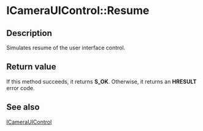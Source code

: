 # ICameraUIControl::Resume

## Description

Simulates resume of the user interface control.

## Return value

If this method succeeds, it returns **S_OK**. Otherwise, it returns an **HRESULT** error code.

## See also

[ICameraUIControl](https://learn.microsoft.com/windows/desktop/api/camerauicontrol/nn-camerauicontrol-icamerauicontrol)